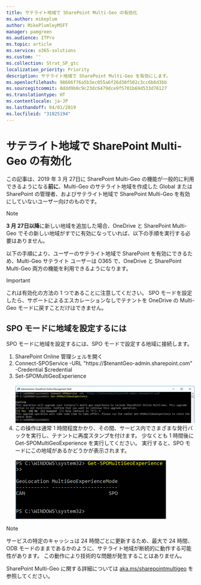 ```yaml
---
title: サテライト地域で SharePoint Multi-Geo の有効化
ms.author: mikeplum
author: MikePlumleyMSFT
manager: pamgreen
ms.audience: ITPro
ms.topic: article
ms.service: o365-solutions
ms.custom: ''
ms.collection: Strat_SP_gtc
localization_priority: Priority
description: サテライト地域で SharePoint Multi-Geo を有効にします。
ms.openlocfilehash: 98666f76a5b3ec055a6f26d30f502c3cc6b6d3bb
ms.sourcegitcommit: 0ddd9b0c9c23dc6479dce9f5701b69d533d76127
ms.translationtype: HT
ms.contentlocale: ja-JP
ms.lasthandoff: 04/01/2019
ms.locfileid: "31025194"
---
```

# <a name="enabling-sharepoint-multi-geo-in-your-satellite-geo-location"></a>サテライト地域で SharePoint Multi-Geo の有効化

この記事は、2019 年 3 月 27日に SharePoint Multi-Geo の機能が一般的に利用できるようになる**前に**、Multi-Geo のサテライト地域を作成した Global または SharePoint の管理者、およびサテライト地域で SharePoint Multi-Geo を有効にしていないユーザー向けのものです。 

>[!Note]
>**3 月 27日以降**に新しい地域を追加した場合、OneDrive と SharePoint Multi-Geo でその新しい地域がすでに有効になっていれば、以下の手順を実行する必要はありません。

以下の手順により、ユーザーのサテライト地域で SharePoint を有効にできるため、Multi-Geo サテライト ユーザーは O365 で、OneDrive と SharePoint Multi-Geo 両方の機能を利用できるようになります。 

>[!IMPORTANT]
>これは有効化の方法の 1 つであることに注意してください。 SPO モードを設定したら、サポートによるエスカレーションなしでテナントを OneDrive の Multi-Geo モードに戻すことだけはできません。 

## <a name="to-set-a-geo-location-into-spo-mode"></a>SPO モードに地域を設定するには

SPO モードに地域を設定するには、SPO モードで設定する地域に接続します。

1.  SharePoint Online 管理シェルを開く 
2.  Connect-SPOService -URL "https://$tenantGeo-admin.sharepoint.com" -Credential $credential
3.  Set-SPOMultiGeoExperience</br></br>
![Set-SPOMultiGeoExperience](media/Set-SPO-MultiGeo.jpg)
4.  この操作は通常 1 時間程度かかり、その間、サービス内でさまざまな発行バックを実行し、テナントに再度スタンプを付けます。 少なくとも 1 時間後に Get-SPOMultiGeoExperience を実行してください。  実行すると、SPO モードにこの地域があるかどうかが表示されます。</br></br>
![Set-SPOMultiGeoExperience](media/Get-SPO-MultiGeo.jpg)

 
 
 
>[!Note]
>サービスの特定のキャッシュは 24 時間ごとに更新するため、最大で 24 時間、ODB モードのままであるかのように、サテライト地域が断続的に動作する可能性があります。 この動作により技術的な問題が発生することはありません。 
 
SharePoint Multi-Geo に関する詳細については [aka.ms/sharepointmultigeo](https://docs.microsoft.com/ja-JP/office365/enterprise/multi-geo-capabilities-in-onedrive-and-sharepoint-online-in-office-365) を参照してください。


